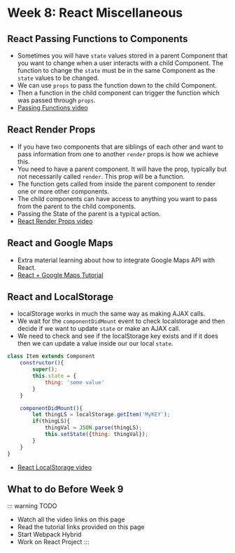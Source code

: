 # Week 8: React Miscellaneous


## React Passing Functions to Components

- Sometimes you will have `state` values stored in a parent Component that you want to change when a user interacts with a child Component.
The function to change the `state` must be in the same Component as the `state` values to be changed.
- We can use `props` to pass the function down to the child Component.
- Then a function in the child component can trigger the function which was passed through `props`.
- [Passing Functions video](https://www.youtube.com/watch?v=c05OL7XbwXU)


## React Render Props

- If you have two components that are siblings of each other and want to pass information from one to another `render` props is how we achieve this.
- You need to have a parent component. It will have the prop, typically but not necessarily called `render`. This prop will be a function.
- The function gets called from inside the parent component to render one or more other components.
- The child components can have access to anything you want to pass from the parent to the child components.
- Passing the State of the parent is a typical action.
- [React Render Props video](https://www.youtube.com/watch?v=Ow4ms1Qg_u4) 



## React and Google Maps

- Extra material learning about how to integrate Google Maps API with React.
- [React + Google Maps Tutorial](https://scotch.io/tutorials/react-apps-with-the-google-maps-api-and-google-maps-react)


## React and LocalStorage

- localStorage works in much the same way as making AJAX calls.
- We wait for the `componentDidMount` event to check localstorage and then decide if we want to update `state` or make an AJAX call.
- We need to check and see if the localStorage key exists and if it does then we can update a value inside our our local `state`.

```javascript
class Item extends Component
    constructor(){
        super();
        this.state = {
            thing: 'some value'
        }
    }

    componentDidMount(){
        let thingLS = localStorage.getItem('MyKEY');
        if(thingLS){
            thingVal = JSON.parse(thingLS);
            this.setState({thing: thingVal});
        }
    }   
}
```

- [React LocalStorage video](https://www.youtube.com/watch?v=NGobLfCPxa8) 


## What to do Before Week 9

::: warning TODO
- Watch all the video links on this page
- Read the tutorial links provided on this page
- Start Webpack Hybrid
- Work on React Project
:::
